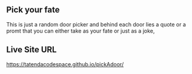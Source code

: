 ## Pick your fate
This is just a random door picker and behind each door lies a quote or a promt that 
you can either take as your fate or just as a joke, 

## Live Site URL
https://tatendacodespace.github.io/pickAdoor/
